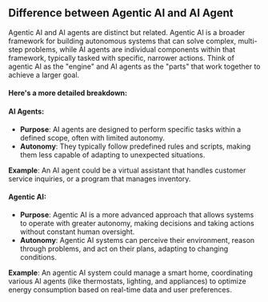 ## Difference between Agentic AI and AI Agent

Agentic AI and AI agents are distinct but related. Agentic AI is a broader framework for building autonomous systems that can solve complex, multi-step problems, while AI agents are individual components within that framework, typically tasked with specific, narrower actions. Think of agentic AI as the "engine" and AI agents as the "parts" that work together to achieve a larger goal. 

#### Here's a more detailed breakdown:
#### AI Agents:
- **Purpose**:
AI agents are designed to perform specific tasks within a defined scope, often with limited autonomy. 
- **Autonomy**:
They typically follow predefined rules and scripts, making them less capable of adapting to unexpected situations. 

**Example**:
An AI agent could be a virtual assistant that handles customer service inquiries, or a program that manages inventory. 


#### Agentic AI:
- **Purpose**:
Agentic AI is a more advanced approach that allows systems to operate with greater autonomy, making decisions and taking actions without constant human oversight. 
- **Autonomy**:
Agentic AI systems can perceive their environment, reason through problems, and act on their plans, adapting to changing conditions. 

**Example**:
An agentic AI system could manage a smart home, coordinating various AI agents (like thermostats, lighting, and appliances) to optimize energy consumption based on real-time data and user preferences. 
